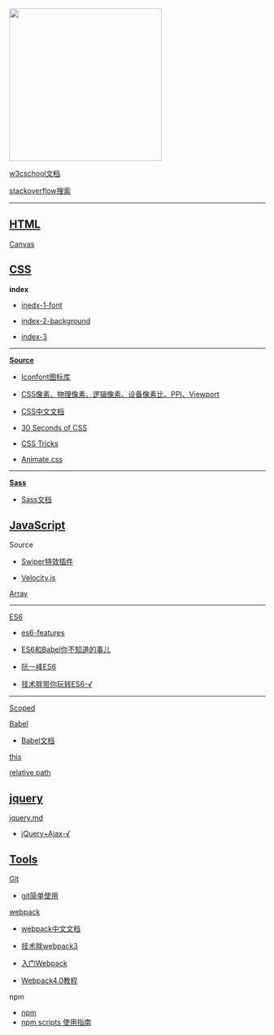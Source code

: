 <img src='https://static001.geekbang.org/resource/image/76/e6/76698608d2e0cc3081a2ae54252a5ce6.jpg' width=300px />

[w3cschool文档](http://www.w3school.com.cn/)

[stackoverflow搜索](https://stackoverflow.com/tour)

<hr>

## [HTML](https://github.com/dongrui23/WEB/tree/master/html)

[Canvas](https://www.yuque.com/airing/canvas)

## [CSS](https://github.com/dongrui23/WEB/tree/master/css)

**index**

- [inedx-1-font](https://github.com/dongrui23/WEB/blob/master/css/index-1.md)

- [index-2-background](https://github.com/dongrui23/WEB/blob/master/css/index-2.md)

- [index-3](https://github.com/dongrui23/WEB/blob/master/css/index-3.md)

<hr>

**[Source](https://github.com/dongrui23/WEB/blob/master/css/cssSource.md)**

- [Iconfont图标库](https://www.iconfont.cn/home/index?spm=a313x.7781069.1998910419.2)

- [CSS像素、物理像素、逻辑像素、设备像素比、PPI、Viewport](https://github.com/jawil/blog/issues/21)

- [CSS中文文档](http://css.cuishifeng.cn/)

- [30 Seconds of CSS](https://30-seconds.github.io/30-seconds-of-css/)

- [CSS Tricks](https://lhammer.cn/You-need-to-know-css/#/)

- [Animate.css](https://daneden.github.io/animate.css/)

<hr>

**[Sass](https://github.com/dongrui23/WEB/blob/master/css/sass.md)**

- [Sass文档](http://sass.bootcss.com/)

## [JavaScript](https://github.com/dongrui23/WEB/tree/master/javascript)

Source

- [Swiper特效插件](https://www.swiper.com.cn/)

- [Velocity.js](http://www.velocityjs.org/)

[Array](https://github.com/dongrui23/WEB/blob/master/javascript/Array.md)

<hr>

[ES6](https://github.com/dongrui23/WEB/blob/master/javascript/ES6.md)

- [es6-features](https://es6-features.org/#Constants)

- [ES6和Babel你不知道的事儿](https://www.imooc.com/article/21866)

- [阮一峰ES6](http://es6.ruanyifeng.com/)

- [技术胖带你玩转ES6-√](https://jspang.com/posts/2019/01/20/es6.html)

<hr>

[Scoped](https://github.com/dongrui23/WEB/blob/master/javascript/Scoped.md)

[Babel](https://github.com/dongrui23/WEB/blob/master/javascript/Babel.md)

- [Babel文档](https://www.babeljs.cn/)

[this](https://github.com/dongrui23/WEB/blob/master/javascript/this.md)

[relative path](https://github.com/dongrui23/WEB/blob/master/javascript/relative%20path.md)

## [jquery](https://github.com/dongrui23/WEB/tree/master/jQuery)

[jquery.md](https://github.com/dongrui23/WEB/blob/master/jQuery/jQuery.md)

- [jQuery+Ajax-√](https://www.bilibili.com/video/av22807707/?p=1)

## [Tools](https://github.com/dongrui23/WEB/tree/master/tools)

[Git](https://github.com/dongrui23/WEB/blob/master/tools/git.md)

- [git简单使用](http://www.bootcss.com/p/git-guide/)

[webpack](https://github.com/dongrui23/WEB/blob/master/tools/webpack.md)

- [webpack中文文档](https://webpack.docschina.org/)

- [技术胖webpack3](https://jspang.com/posts/2017/09/16/webpack3.html)

- [入门Webpack](https://www.jianshu.com/p/42e11515c10f)

- [Webpack4.0教程](https://www.bilibili.com/video/av41546218?from=search&seid=13677833173921623602)

npm

- [npm](https://www.npmjs.com/)
- [npm scripts 使用指南](https://www.ruanyifeng.com/blog/2016/10/npm_scripts.html)
